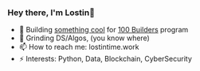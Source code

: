 ### Hey there, I'm Lostin👋

- 👯 Building [something cool](https://github.com/lostintime101/100_builders) for [100 Builders](https://100.builders/) program
- 🌱 Grinding DS/Algos, (you know where)
- 📫 How to reach me: lostintime.work
- ⚡ Interests: Python, Data, Blockchain, CyberSecurity
